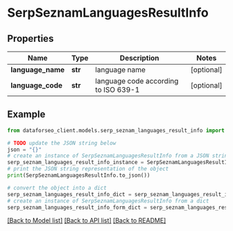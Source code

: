 # SerpSeznamLanguagesResultInfo


## Properties

Name | Type | Description | Notes
------------ | ------------- | ------------- | -------------
**language_name** | **str** | language name | [optional] 
**language_code** | **str** | language code according to ISO 639-1 | [optional] 

## Example

```python
from dataforseo_client.models.serp_seznam_languages_result_info import SerpSeznamLanguagesResultInfo

# TODO update the JSON string below
json = "{}"
# create an instance of SerpSeznamLanguagesResultInfo from a JSON string
serp_seznam_languages_result_info_instance = SerpSeznamLanguagesResultInfo.from_json(json)
# print the JSON string representation of the object
print(SerpSeznamLanguagesResultInfo.to_json())

# convert the object into a dict
serp_seznam_languages_result_info_dict = serp_seznam_languages_result_info_instance.to_dict()
# create an instance of SerpSeznamLanguagesResultInfo from a dict
serp_seznam_languages_result_info_form_dict = serp_seznam_languages_result_info.from_dict(serp_seznam_languages_result_info_dict)
```
[[Back to Model list]](../README.md#documentation-for-models) [[Back to API list]](../README.md#documentation-for-api-endpoints) [[Back to README]](../README.md)


